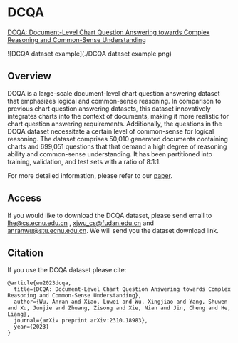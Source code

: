 # DCQA
[DCQA: Document-Level Chart Question Answering towards Complex Reasoning and Common-Sense Understanding](https://arxiv.org/abs/2310.18983)

![DCQA dataset example](./DCQA dataset example.png)



## Overview

DCQA is a large-scale document-level chart question answering dataset that emphasizes logical and common-sense reasoning. In comparison to previous chart question answering datasets, this dataset innovatively integrates charts into the context of documents, making it more realistic for chart question answering requirements. Additionally, the questions in the DCQA dataset necessitate a certain level of common-sense for logical reasoning. The dataset comprises 50,010 generated documents containing charts and 699,051 questions that that demand a high degree of reasoning ability and common-sense understanding.  It has been partitioned into training, validation, and test sets with a ratio of 8:1:1.

For more detailed information, please refer to our [paper](https://arxiv.org/abs/2310.18983).



## Access

If you would like to download the DCQA dataset, please send email to [lhe@cs.ecnu.edu.cn](mailto:lhe@cs.ecnu.edu.cn) , [xjwu_cs@fudan.edu.cn](mailto:xjwu_cs@fudan.edu.cn) and [anranwu@stu.ecnu.edu.cn](mailto:anranwu@stu.ecnu.edu.cn). We will send you the dataset download link.





## Citation

If you use the DCQA dataset please cite:

```
@article{wu2023dcqa,
  title={DCQA: Document-Level Chart Question Answering towards Complex Reasoning and Common-Sense Understanding},
  author={Wu, Anran and Xiao, Luwei and Wu, Xingjiao and Yang, Shuwen and Xu, Junjie and Zhuang, Zisong and Xie, Nian and Jin, Cheng and He, Liang},
  journal={arXiv preprint arXiv:2310.18983},
  year={2023}
}
```
